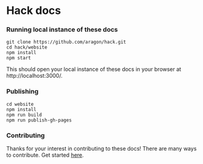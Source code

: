 # Hack docs


### Running local instance of these docs
```
git clone https://github.com/aragon/hack.git
cd hack/website
npm install
npm start
```
This should open your local instance of these docs in your browser at http://localhost:3000/.


### Publishing

```
cd website
npm install
npm run build
npm run publish-gh-pages
```


### Contributing
Thanks for your interest in contributing to these docs! There are many ways to contribute. Get started [here](https://github.com/aragon/hack/blob/master/CONTRIBUTING.md).